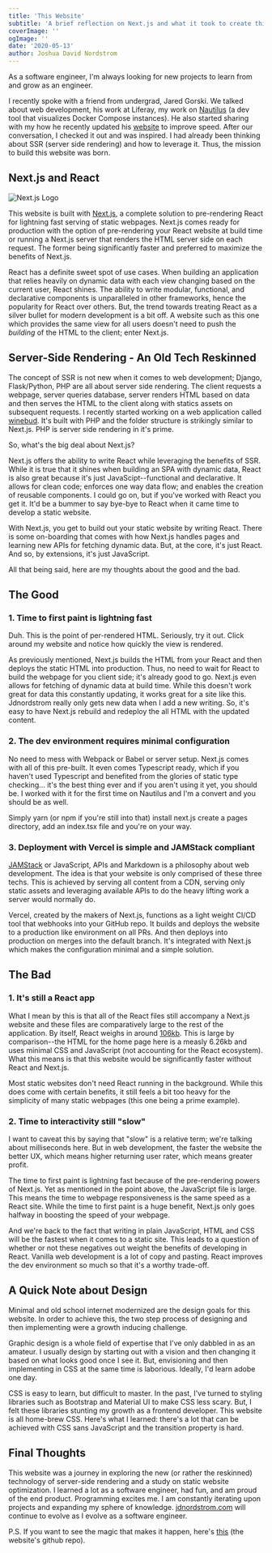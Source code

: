 ```yaml
---
title: 'This Website'
subtitle: 'A brief reflection on Next.js and what it took to create this site.'
coverImage: ''
ogImage: ''
date: '2020-05-13'
author: Joshua David Nordstrom
---
```


As a software engineer, I'm always looking for new projects to learn from and grow as an engineer.

I recently spoke with a friend from undergrad, Jared Gorski. We talked about web development, his work at Liferay, my work on [Nautilus](https://nautilusdev.com) (a dev tool that visualizes Docker Compose instances). He also started sharing with my how he recently updated his [website](https://jaredgorski.org/) to improve speed. After our conversation, I checked it out and was inspired. I had already been thinking about SSR (server side rendering) and how to leverage it. Thus, the mission to build this website was born.

## Next.js and React

![Next.js Logo](/white-nextjs.png)

This website is built with [Next.js](https://nextjs.org/), a complete solution to pre-rendering React for lightning fast serving of static webpages. Next.js comes ready for production with the option of pre-rendering your React website at build time or running a Next.js server that renders the HTML server side on each request. The former being significantly faster and preferred to maximize the benefits of Next.js.

React has a definite sweet spot of use cases. When building an application that relies heavily on dynamic data with each view changing based on the current user, React shines. The ability to write modular, functional, and declarative components is unparalleled in other frameworks, hence the popularity for React over others. But, the trend towards treating React as a silver bullet for modern development is a bit off. A website such as this one which provides the same view for all users doesn't need to push the _building_ of the HTML to the client; enter Next.js.

## Server-Side Rendering - An Old Tech Reskinned

The concept of SSR is not new when it comes to web development; Django, Flask/Python, PHP are all about server side rendering. The client requests a webpage, server queries database, server renders HTML based on data and then serves the HTML to the client along with statics assets on subsequent requests. I recently started working on a web application called [winebud](https://www.winebud.com/). It's built with PHP and the folder structure is strikingly similar to Next.js. PHP is server side rendering in it's prime.

So, what's the big deal about Next.js?

Next.js offers the ability to write React while leveraging the benefits of SSR. While it is true that it shines when building an SPA with dynamic data, React is also great because it's just JavaScipt--functional and declarative. It allows for clean code; enforces one way data flow; and enables the creation of reusable components. I could go on, but if you've worked with React you get it. It'd be a bummer to say bye-bye to React when it came time to develop a static website.

With Next.js, you get to build out your static website by writing React. There is some on-boarding that comes with how Next.js handles pages and learning new APIs for fetching dynamic data. But, at the core, it's just React. And so, by extensions, it's just JavaScript.

All that being said, here are my thoughts about the good and the bad.

## The Good

### 1. Time to first paint is lightning fast

Duh. This is the point of per-rendered HTML. Seriously, try it out. Click around my website and notice how quickly the view is rendered.

As previously mentioned, Next.js builds the HTML from your React and then deploys the static HTML into production. Thus, no need to wait for React to build the webpage for you client side; it's already good to go. Next.js even allows for fetching of dynamic data at build time. While this doesn't work great for data this constantly updating, it works great for a site like this. Jdnordstrom really only gets new data when I add a new writing. So, it's easy to have Next.js rebuild and redeploy the all HTML with the updated content.

### 2. The dev environment requires minimal configuration

No need to mess with Webpack or Babel or server setup. Next.js comes with all of this pre-built. It even comes Typescript ready, which if you haven't used Typescript and benefited from the glories of static type checking... it's the best thing ever and if you aren't using it yet, you should be. I worked with it for the first time on Nautilus and I'm a convert and you should be as well.

Simply yarn (or npm if you're still into that) install next.js create a pages directory, add an index.tsx file and you're on your way.

### 3. Deployment with Vercel is simple and JAMStack compliant

[JAMStack](https://jamstack.org/) or JavaScript, APIs and Markdown is a philosophy about web development. The idea is that your website is only comprised of these three techs. This is achieved by serving all content from a CDN, serving only static assets and leveraging available APIs to do the heavy lifting work a server would normally do.

Vercel, created by the makers of Next.js, functions as a light weight CI/CD tool that webhooks into your GitHub repo. It builds and deploys the website to a production like environment on all PRs. And then deploys into production on merges into the default branch. It's integrated with Next.js which makes the configuration minimal and a simple solution.

## The Bad

### 1. It's still a React app

What I mean by this is that all of the React files still accompany a Next.js website and these files are comparatively large to the rest of the application. By itself, React weighs in around [106kb](https://reactjs.org/blog/2017/09/26/react-v16.0.html#reduced-file-size). This is large by comparison--the HTML for the home page here is a measly 6.26kb and uses minimal CSS and JavaScript (not accounting for the React ecosystem). What this means is that this website would be significantly faster without React and Next.js.

Most static websites don't need React running in the background. While this does come with certain benefits, it still feels a bit too heavy for the simplicity of many static webpages (this one being a prime example).

### 2. Time to interactivity still "slow"

I want to caveat this by saying that "slow" is a relative term; we're talking about milliseconds here. But in web development, the faster the website the better UX, which means higher returning user rater, which means greater profit.

The time to first paint is lightning fast because of the pre-rendering powers of Next.js. Yet as mentioned in the point above, the JavaScript file is large. This means the time to webpage responsiveness is the same speed as a React site. While the time to first paint is a huge benefit, Next.js only goes halfway in boosting the speed of your webpage.

And we're back to the fact that writing in plain JavaScript, HTML and CSS will be the fastest when it comes to a static site. This leads to a question of whether or not these negatives out weight the benefits of developing in React. Vanilla web development is a lot of copy and pasting. React improves the dev environment so much so that it's a worthy trade-off.

## A Quick Note about Design

Minimal and old school internet modernized are the design goals for this website. In order to achieve this, the two step process of designing and then implementing were a growth inducing challenge.

Graphic design is a whole field of expertise that I've only dabbled in as an amateur. I usually design by starting out with a vision and then changing it based on what looks good once I see it. But, envisioning and then implementing in CSS at the same time is laborious. Ideally, I'd learn adobe one day.

CSS is easy to learn, but difficult to master. In the past, I've turned to styling libraries such as Bootstrap and Material UI to make CSS less scary. But, I felt these libraries stunting my growth as a frontend developer. This website is all home-brew CSS. Here's what I learned: there's a lot that can be achieved with CSS sans JavaScript and the transition property is hard.

## Final Thoughts

This website was a journey in exploring the new (or rather the reskinned) technology of server-side rendering and a study on static website optimization. I learned a lot as a software engineer, had fun, and am proud of the end product. Programming excites me. I am constantly iterating upon projects and expanding my sphere of knowledge. [jdnordstrom.com](https://jdnordstrom.com) will continue to evolve as I evolve as a software engineer.

P.S. If you want to see the magic that makes it happen, here's [this](https://github.com/jdnordy/joshuadavidnordstrom) (the website's github repo).
